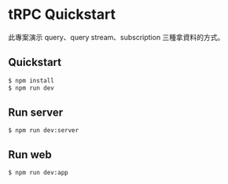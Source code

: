 # tRPC Quickstart

此專案演示 query、query stream、subscription 三種拿資料的方式。

## Quickstart

```bash
$ npm install
$ npm run dev
```

## Run server

```
$ npm run dev:server
```


## Run web

```
$ npm run dev:app
```
